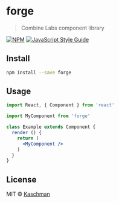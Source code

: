 # forge

> Combine Labs component library

[![NPM](https://img.shields.io/npm/v/forge.svg)](https://www.npmjs.com/package/forge) [![JavaScript Style Guide](https://img.shields.io/badge/code_style-standard-brightgreen.svg)](https://standardjs.com)

## Install

```bash
npm install --save forge
```

## Usage

```jsx
import React, { Component } from 'react'

import MyComponent from 'forge'

class Example extends Component {
  render () {
    return (
      <MyComponent />
    )
  }
}
```

## License

MIT © [Kaschman](https://github.com/Kaschman)
